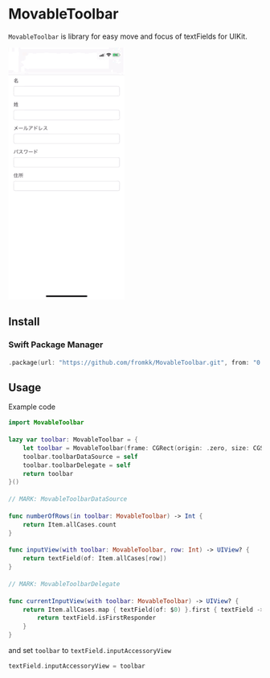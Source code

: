 # MovableToolbar

`MovableToolbar` is library for easy move and focus of textFields for UIKit.

![sample](./Resources/sample.gif)

## Install

### Swift Package Manager

```swift
.package(url: "https://github.com/fromkk/MovableToolbar.git", from: "0.0.1"),
```

## Usage

Example code

```swift
import MovableToolbar

lazy var toolbar: MovableToolbar = {
    let toolbar = MovableToolbar(frame: CGRect(origin: .zero, size: CGSize(width: view.bounds.size.width, height: 44)))
    toolbar.toolbarDataSource = self
    toolbar.toolbarDelegate = self
    return toolbar
}()

// MARK: MovableToolbarDataSource

func numberOfRows(in toolbar: MovableToolbar) -> Int {
    return Item.allCases.count
}

func inputView(with toolbar: MovableToolbar, row: Int) -> UIView? {
    return textField(of: Item.allCases[row])
}

// MARK: MovableToolbarDelegate

func currentInputView(with toolbar: MovableToolbar) -> UIView? {
    return Item.allCases.map { textField(of: $0) }.first { textField -> Bool in
        return textField.isFirstResponder
    }
}
```

and set `toolbar` to `textField.inputAccessoryView`

```swift
textField.inputAccessoryView = toolbar
```

